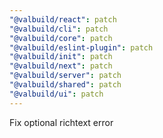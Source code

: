 ```yaml
---
"@valbuild/react": patch
"@valbuild/cli": patch
"@valbuild/core": patch
"@valbuild/eslint-plugin": patch
"@valbuild/init": patch
"@valbuild/next": patch
"@valbuild/server": patch
"@valbuild/shared": patch
"@valbuild/ui": patch
---
```


Fix optional richtext error
